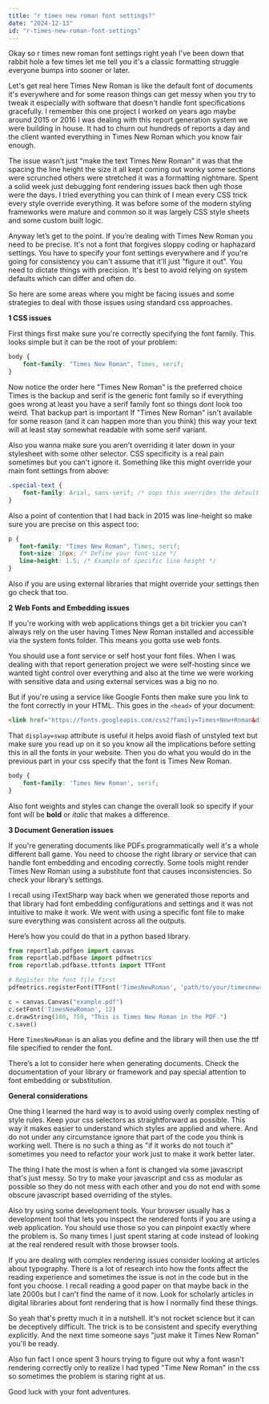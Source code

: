 ```yaml
---
title: "r times new roman font settings?"
date: "2024-12-13"
id: "r-times-new-roman-font-settings"
---
```


Okay so r times new roman font settings right yeah I've been down that rabbit hole a few times let me tell you it's a classic formatting struggle everyone bumps into sooner or later.

Let's get real here Times New Roman is like the default font of documents it's everywhere and for some reason things can get messy when you try to tweak it especially with software that doesn't handle font specifications gracefully. I remember this one project I worked on years ago maybe around 2015 or 2016 I was dealing with this report generation system we were building in house. It had to churn out hundreds of reports a day and the client wanted everything in Times New Roman which you know fair enough.

The issue wasn’t just “make the text Times New Roman” it was that the spacing the line height the size it all kept coming out wonky some sections were scrunched others were stretched it was a formatting nightmare. Spent a solid week just debugging font rendering issues back then ugh those were the days. I tried everything you can think of I mean every CSS trick every style override everything. It was before some of the modern styling frameworks were mature and common so it was largely CSS style sheets and some custom built logic.

Anyway let’s get to the point. If you’re dealing with Times New Roman you need to be precise. It's not a font that forgives sloppy coding or haphazard settings. You have to specify your font settings everywhere and if you're going for consistency you can't assume that it'll just "figure it out". You need to dictate things with precision. It's best to avoid relying on system defaults which can differ and often do.

So here are some areas where you might be facing issues and some strategies to deal with those issues using standard css approaches.

**1 CSS issues**

First things first make sure you're correctly specifying the font family. This looks simple but it can be the root of your problem:

```css
body {
    font-family: "Times New Roman", Times, serif;
}
```

Now notice the order here "Times New Roman" is the preferred choice Times is the backup and serif is the generic font family so if everything goes wrong at least you have a serif family font so things dont look too weird.
That backup part is important If "Times New Roman" isn't available for some reason (and it can happen more than you think) this way your text will at least stay somewhat readable with some serif variant.

Also you wanna make sure you aren't overriding it later down in your stylesheet with some other selector. CSS specificity is a real pain sometimes but you can't ignore it. Something like this might override your main font settings from above:

```css
.special-text {
    font-family: Arial, sans-serif; /* oops this overrides the default setting */
}
```

Also a point of contention that I had back in 2015 was line-height so make sure you are precise on this aspect too:

```css
p {
   font-family: "Times New Roman", Times, serif;
   font-size: 16px; /* Define your font-size */
   line-height: 1.5; /* Example of specific line height */
}
```

Also if you are using external libraries that might override your settings then go check that too.

**2 Web Fonts and Embedding issues**

If you're working with web applications things get a bit trickier you can't always rely on the user having Times New Roman installed and accessible via the system fonts folder. This means you gotta use web fonts.

You should use a font service or self host your font files. When I was dealing with that report generation project we were self-hosting since we wanted tight control over everything and also at the time we were working with sensitive data and using external services was a big no no.

But if you're using a service like Google Fonts then make sure you link to the font correctly in your HTML. This goes in the `<head>` of your document:

```html
<link href="https://fonts.googleapis.com/css2?family=Times+New+Roman&display=swap" rel="stylesheet">
```

That `display=swap` attribute is useful it helps avoid flash of unstyled text but make sure you read up on it so you know all the implications before setting this in all the fonts in your website. Then you do what you would do in the previous part in your css specify that the font is Times New Roman.

```css
body {
    font-family: 'Times New Roman', serif;
}
```

Also font weights and styles can change the overall look so specify if your font will be **bold** or *italic* that makes a difference.

**3 Document Generation issues**

If you're generating documents like PDFs programmatically well it's a whole different ball game. You need to choose the right library or service that can handle font embedding and encoding correctly. Some tools might render Times New Roman using a substitute font that causes inconsistencies. So check your library’s settings.

I recall using iTextSharp way back when we generated those reports and that library had font embedding configurations and settings and it was not intuitive to make it work. We went with using a specific font file to make sure everything was consistent across all the outputs.

Here’s how you could do that in a python based library.

```python
from reportlab.pdfgen import canvas
from reportlab.pdfbase import pdfmetrics
from reportlab.pdfbase.ttfonts import TTFont

# Register the font file first
pdfmetrics.registerFont(TTFont('TimesNewRoman', 'path/to/your/timesnewroman.ttf'))

c = canvas.Canvas("example.pdf")
c.setFont('TimesNewRoman', 12)
c.drawString(100, 750, "This is Times New Roman in the PDF.")
c.save()
```

Here `TimesNewRoman` is an alias you define and the library will then use the ttf file specified to render the font.

There’s a lot to consider here when generating documents. Check the documentation of your library or framework and pay special attention to font embedding or substitution.

**General considerations**

One thing I learned the hard way is to avoid using overly complex nesting of style rules. Keep your css selectors as straightforward as possible. This way it makes easier to understand which styles are applied and where. And do not under any circumstance ignore that part of the code you think is working well. There is no such a thing as "if it works do not touch it" sometimes you need to refactor your work just to make it work better later.

The thing I hate the most is when a font is changed via some javascript that's just messy. So try to make your javascript and css as modular as possible so they do not mess with each other and you do not end with some obscure javascript based overriding of the styles.

Also try using some development tools. Your browser usually has a development tool that lets you inspect the rendered fonts if you are using a web application. You should use those so you can pinpoint exactly where the problem is. So many times I just spent staring at code instead of looking at the real rendered result with those browser tools.

If you are dealing with complex rendering issues consider looking at articles about typography. There is a lot of research into how the fonts affect the reading experience and sometimes the issue is not in the code but in the font you choose. I recall reading a good paper on that maybe back in the late 2000s but I can't find the name of it now. Look for scholarly articles in digital libraries about font rendering that is how I normally find these things.

So yeah that's pretty much it in a nutshell. It's not rocket science but it can be deceptively difficult. The trick is to be consistent and specify everything explicitly. And the next time someone says "just make it Times New Roman" you'll be ready.

Also fun fact I once spent 3 hours trying to figure out why a font wasn't rendering correctly only to realize I had typed "Time New Roman" in the css so sometimes the problem is staring right at us.

Good luck with your font adventures.
